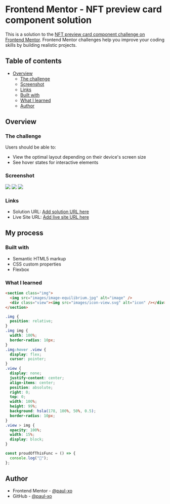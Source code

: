 # Frontend Mentor - NFT preview card component solution

This is a solution to the [NFT preview card component challenge on Frontend Mentor](https://www.frontendmentor.io/challenges/nft-preview-card-component-SbdUL_w0U). Frontend Mentor challenges help you improve your coding skills by building realistic projects.

## Table of contents

- [Overview](#overview)
  - [The challenge](#the-challenge)
  - [Screenshot](#screenshot)
  - [Links](#links)
  - [Built with](#built-with)
  - [What I learned](#what-i-learned)
  - [Author](#author)

## Overview

### The challenge

Users should be able to:

- View the optimal layout depending on their device's screen size
- See hover states for interactive elements

### Screenshot

![](./screenshots/active%20states.png.jpg)
![](./screenshots/desktop%20view.png.png.jpg)
![](./screenshots/mobile%20view.png.png.jpg)

### Links

- Solution URL: [Add solution URL here](https://your-solution-url.com)
- Live Site URL: [Add live site URL here](https://your-live-site-url.com)

## My process

### Built with

- Semantic HTML5 markup
- CSS custom properties
- Flexbox

### What I learned

```html
<section class="img">
  <img src="images/image-equilibrium.jpg" alt="image" />
  <div class="view"><img src="images/icon-view.svg" alt="icon" /></div>
</section>
```

```css
.img {
  position: relative;
}
.img img {
  width: 100%;
  border-radius: 10px;
}
.img:hover .view {
  display: flex;
  cursor: pointer;
}
.view {
  display: none;
  justify-content: center;
  align-items: center;
  position: absolute;
  right: 0;
  top: 0;
  width: 100%;
  height: 99%;
  background: hsla(178, 100%, 50%, 0.5);
  border-radius: 10px;
}
.view > img {
  opacity: 100%;
  width: 15%;
  display: block;
}
```

```js
const proudOfThisFunc = () => {
  console.log("🎉");
};
```

## Author

- Frontend Mentor - [@paul-xo](https://www.frontendmentor.io/profile/paul-xo)
- GitHub - [@paul-xo](https://www.twitter.com/paul-xo)